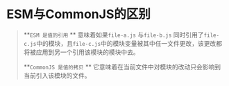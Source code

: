 # ESM与CommonJS的区别

> **`ESM 是值的引用` ** 意味着如果`file-a.js` 与`file-b.js` 同时引用了`file-c.js`中的模块，且`file-c.js`中的模块变量被其中任一文件更改，该更改都将被应用到另一个引用该模块的模块中去。
>
> **`CommonJS 是值的拷贝` ** 它意味着在当前文件中对模块的改动只会影响到当前引入该模块的文件。
